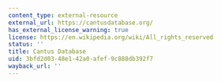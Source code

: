 ```yaml
---
content_type: external-resource
external_url: https://cantusdatabase.org/
has_external_license_warning: true
license: https://en.wikipedia.org/wiki/All_rights_reserved
status: ''
title: Cantus Database
uid: 3bfd2d03-48e1-42a0-afef-9c888db392f7
wayback_url: ''
---
```

